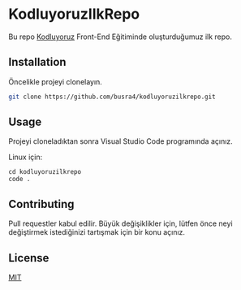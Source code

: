 # KodluyoruzIlkRepo

Bu repo [Kodluyoruz](https://www.kodluyoruz.org) Front-End Eğitiminde oluşturduğumuz ilk repo.



## Installation

Öncelikle projeyi clonelayın.

```bash
git clone https://github.com/busra4/kodluyoruzilkrepo.git
```

## Usage

Projeyi cloneladıktan sonra Visual Studio Code programında açınız.

Linux için:
```linux
cd kodluyoruzilkrepo
code .
```

## Contributing
Pull requestler kabul edilir. Büyük değişiklikler için, lütfen önce neyi değiştirmek istediğinizi tartışmak için bir konu açınız.


## License
[MIT](https://choosealicense.com/licenses/mit/)
